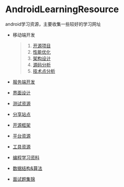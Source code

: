 # AndroidLearningResource
android学习资源，主要收集一些较好的学习网址

* 移动端开发

	>1. [开源项目](https://github.com/tb-yangshu/AndroidLearningResource/tree/master/resource/client_develop/open_source_project)
	>2. [性能优化](https://github.com/tb-yangshu/AndroidLearningResource/tree/master/resource/client_develop/perform_optimization)
	>3. [架构设计](https://github.com/tb-yangshu/AndroidLearningResource/tree/master/resource/client_develop/architecture_design)
	>4. [源码分析](https://github.com/tb-yangshu/AndroidLearningResource/tree/master/resource/client_develop/source_analyze)
	>5. [技术点分析](https://github.com/tb-yangshu/AndroidLearningResource/tree/master/resource/client_develop/technique_points_analyze)
* [服务端开发](https://github.com/tb-yangshu/AndroidLearningResource/tree/master/resource/server_develop)
* [界面设计](https://github.com/tb-yangshu/AndroidLearningResource/tree/master/resource/ui_design)
* [测试资源](https://github.com/tb-yangshu/AndroidLearningResource/tree/master/resource/test)
* [分享站点](https://github.com/tb-yangshu/AndroidLearningResource/tree/master/resource/blog)
* [开源框架](https://github.com/tb-yangshu/android_learning_resource/tree/master/resource/open_lib)
* [平台资源](https://github.com/tb-yangshu/android_learning_resource/tree/master/resource/platform_resource)
* [工具资源](https://github.com/tb-yangshu/AndroidLearningResource/tree/master/resource/develop_tools)
* [编程学习资料](https://github.com/tb-yangshu/android_learning_resource/tree/master/resource/learning_resource)
* [数据结构&算法](https://github.com/tb-yangshu/AndroidLearningResource/tree/master/resource/data_structure)
* [面试题集锦](https://github.com/tb-yangshu/android_learning_resource/tree/master/resource/interview_question)



